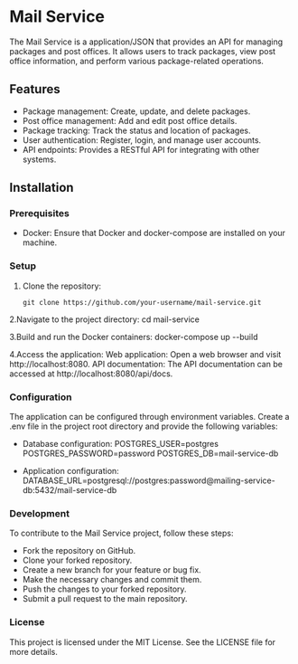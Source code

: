 # Mail Service

The Mail Service is a application/JSON that provides an API for managing packages and post offices. It allows users to track packages, view post office information, and perform various package-related operations.

## Features

- Package management: Create, update, and delete packages.
- Post office management: Add and edit post office details.
- Package tracking: Track the status and location of packages.
- User authentication: Register, login, and manage user accounts.
- API endpoints: Provides a RESTful API for integrating with other systems.

## Installation

### Prerequisites

- Docker: Ensure that Docker and docker-compose are installed on your machine.

### Setup

1. Clone the repository:

   ```shell
   git clone https://github.com/your-username/mail-service.git

2.Navigate to the project directory:
cd mail-service

3.Build and run the Docker containers:
docker-compose up --build

4.Access the application:
Web application: Open a web browser and visit http://localhost:8080.
API documentation: The API documentation can be accessed at http://localhost:8080/api/docs.

### Configuration
The application can be configured through environment variables. Create a .env file in the project root directory and provide the following variables:
- Database configuration:
POSTGRES_USER=postgres
POSTGRES_PASSWORD=password
POSTGRES_DB=mail-service-db

- Application configuration:
DATABASE_URL=postgresql://postgres:password@mailing-service-db:5432/mail-service-db

### Development
To contribute to the Mail Service project, follow these steps:

- Fork the repository on GitHub.
- Clone your forked repository.
- Create a new branch for your feature or bug fix.
- Make the necessary changes and commit them.
- Push the changes to your forked repository.
- Submit a pull request to the main repository.

### License
This project is licensed under the MIT License. See the LICENSE file for more details.